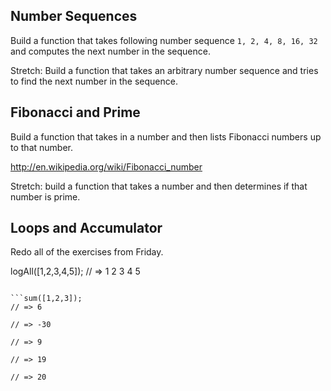 ## Number Sequences

Build a function that takes following number sequence `1, 2, 4, 8, 16, 32` and computes the next number in the sequence.

Stretch: Build a function that takes an arbitrary number sequence and tries to find the next number in the sequence.


## Fibonacci and Prime

Build a function that takes in a number and then lists Fibonacci numbers up to that number.

http://en.wikipedia.org/wiki/Fibonacci_number

Stretch: build a function that takes a number and then determines if that number is prime.

## Loops and Accumulator

Redo all of the exercises from Friday.

logAll([1,2,3,4,5]);
// => 1 2 3 4 5
```

```sum([1,2,3]);
// => 6
```

```subtract([10,10,10]);
// => -30
```

```largest([1,9,7]);
// => 9
```

```smallest([20,19,40]);
// => 19
```

```average([10,20,30]);
// => 20
